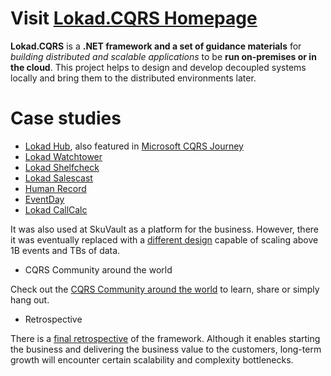 # Visit [Lokad.CQRS Homepage](https://web.archive.org/web/20170517230612/http://lokad.github.io:80/lokad-cqrs/)

**Lokad.CQRS** is a **.NET framework and a set of guidance materials** for _building distributed and scalable applications_ to be **run on-premises or in the cloud**. This project helps to design and develop decoupled systems locally and bring them to the distributed environments later.


# Case studies

* [Lokad Hub](http://cqrs.wikidot.com/case:lokad-hub), also featured in [Microsoft CQRS Journey](https://msdn.microsoft.com/en-us/library/jj591556.aspx)
* [Lokad Watchtower](http://cqrs.wikidot.com/case:lokad-watchtower)
* [Lokad Shelfcheck](http://cqrs.wikidot.com/case:lokad-shelfcheck)
* [Lokad Salescast](http://cqrs.wikidot.com/case:lokad-salescast)
* [Human Record](http://cqrs.wikidot.com/case:humanrecord)
* [EventDay](http://cqrs.wikidot.com/case:eventday)
* [Lokad CallCalc](http://cqrs.wikidot.com/case:lokad-callcalc)


It was also used at SkuVault as a platform for the business. However, there it was eventually replaced with a [different design](https://abdullin.com/sku-vault/2017-07-15-high-availability-and-performance/) capable of scaling above 1B events and TBs of data.

* CQRS Community around the world

Check out the [CQRS Community around the world](http://cqrs.wikidot.com/world) to learn, share or simply hang out.


* Retrospective

There is a [final retrospective](https://abdullin.com/lokad-cqrs-retrospective/) of the framework. Although it enables starting the business and delivering the business value to the customers, long-term growth will encounter certain scalability and complexity bottlenecks.
